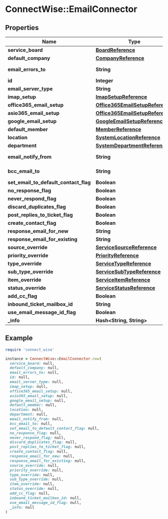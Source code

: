 # ConnectWise::EmailConnector

## Properties

| Name | Type | Description | Notes |
| ---- | ---- | ----------- | ----- |
| **service_board** | [**BoardReference**](BoardReference.md) |  |  |
| **default_company** | [**CompanyReference**](CompanyReference.md) |  |  |
| **email_errors_to** | **String** |  Max length: 50; |  |
| **id** | **Integer** |  | [optional] |
| **email_server_type** | **String** |  | [optional] |
| **imap_setup** | [**ImapSetupReference**](ImapSetupReference.md) |  | [optional] |
| **office365_email_setup** | [**Office365EmailSetupReference**](Office365EmailSetupReference.md) |  | [optional] |
| **asio365_email_setup** | [**Office365EmailSetupReference**](Office365EmailSetupReference.md) |  | [optional] |
| **google_email_setup** | [**GoogleEmailSetupReference**](GoogleEmailSetupReference.md) |  | [optional] |
| **default_member** | [**MemberReference**](MemberReference.md) |  | [optional] |
| **location** | [**SystemLocationReference**](SystemLocationReference.md) |  | [optional] |
| **department** | [**SystemDepartmentReference**](SystemDepartmentReference.md) |  | [optional] |
| **email_notify_from** | **String** |  Max length: 50; | [optional] |
| **bcc_email_to** | **String** |  Max length: 250; | [optional] |
| **set_email_to_default_contact_flag** | **Boolean** |  | [optional] |
| **no_response_flag** | **Boolean** |  | [optional] |
| **never_respond_flag** | **Boolean** |  | [optional] |
| **discard_duplicates_flag** | **Boolean** |  | [optional] |
| **post_replies_to_ticket_flag** | **Boolean** |  | [optional] |
| **create_contact_flag** | **Boolean** |  | [optional] |
| **response_email_for_new** | **String** |  | [optional] |
| **response_email_for_existing** | **String** |  | [optional] |
| **source_override** | [**ServiceSourceReference**](ServiceSourceReference.md) |  | [optional] |
| **priority_override** | [**PriorityReference**](PriorityReference.md) |  | [optional] |
| **type_override** | [**ServiceTypeReference**](ServiceTypeReference.md) |  | [optional] |
| **sub_type_override** | [**ServiceSubTypeReference**](ServiceSubTypeReference.md) |  | [optional] |
| **item_override** | [**ServiceItemReference**](ServiceItemReference.md) |  | [optional] |
| **status_override** | [**ServiceStatusReference**](ServiceStatusReference.md) |  | [optional] |
| **add_cc_flag** | **Boolean** |  | [optional] |
| **inbound_ticket_mailbox_id** | **String** |  | [optional] |
| **use_email_message_id_flag** | **Boolean** |  | [optional] |
| **_info** | **Hash&lt;String, String&gt;** |  | [optional] |

## Example

```ruby
require 'connect_wise'

instance = ConnectWise::EmailConnector.new(
  service_board: null,
  default_company: null,
  email_errors_to: null,
  id: null,
  email_server_type: null,
  imap_setup: null,
  office365_email_setup: null,
  asio365_email_setup: null,
  google_email_setup: null,
  default_member: null,
  location: null,
  department: null,
  email_notify_from: null,
  bcc_email_to: null,
  set_email_to_default_contact_flag: null,
  no_response_flag: null,
  never_respond_flag: null,
  discard_duplicates_flag: null,
  post_replies_to_ticket_flag: null,
  create_contact_flag: null,
  response_email_for_new: null,
  response_email_for_existing: null,
  source_override: null,
  priority_override: null,
  type_override: null,
  sub_type_override: null,
  item_override: null,
  status_override: null,
  add_cc_flag: null,
  inbound_ticket_mailbox_id: null,
  use_email_message_id_flag: null,
  _info: null
)
```

